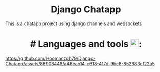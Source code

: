<h1 align="center">
Django Chatapp
</h1>


 This is a chatapp project using django channels and websockets 

<h1 align="center">
# Languages and tools <img src="https://raw.githubusercontent.com/Tarikul-Islam-Anik/Animated-Fluent-Emojis/master/Emojis/Objects/Toolbox.png" alt="Toolbox" width="25" height="25" />:
</h1>




https://github.com/Hoomanzoh79/Django-Chatapp/assets/86908448/a46eab14-c618-417d-9bc8-852683cf22a5

